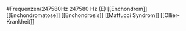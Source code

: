 #Frequenzen/247580Hz
247580 Hz (E)
[[Enchondrom]]
[[Enchondromatose]]
[[Enchondrosis]]
[[Maffucci Syndrom]]
[[Ollier-Krankheit]]